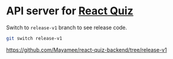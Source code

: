 # API server for [React Quiz](https://github.com/Mayamee/react-quiz)

Switch to `release-v1` branch to see release code.
```bash
git switch release-v1
```
https://github.com/Mayamee/react-quiz-backend/tree/release-v1